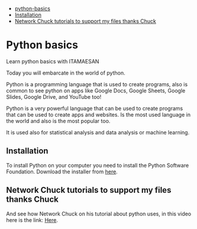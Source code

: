 
- [python-basics](#python-basics)
- [Installation](#Installation)
- [Network Chuck tutorials to support my files thanks Chuck](#Network-Chuck-tutorials-to-support-my-files-thanks-Chuck)

# Python basics
Learn python basics with ITAMAESAN

Today you will embarcate in the world of python.

Python is a programming language that is used to create programs, also is common to see python on apps like Google Docs, Google Sheets, Google Slides, Google Drive, and YouTube too!

Python is a very powerful language that can be used to create programs that can be used to create apps and websites.
Is the most used language in the world and also is the most popular too.

It is used also for statistical analysis and data analysis or machine learning.

## Installation
To install Python on your computer you need to install the Python Software Foundation.
Download the installer from [here](https://www.python.org/downloads/).

## Network Chuck tutorials to support my files thanks Chuck
And see how Network Chuck on his tutorial about python uses, in this video here is the link: [Here](https://www.youtube.com/watch?v=mRMmlo_Uqcs).